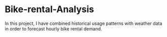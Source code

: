 # Bike-rental-Analysis
In this project, I have combined historical usage patterns with weather data in order to forecast hourly bike rental demand.
